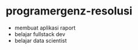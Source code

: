 # programergenz-resolusi
- membuat aplikasi raport
- belajar fullstack dev
- belajar data scientist
